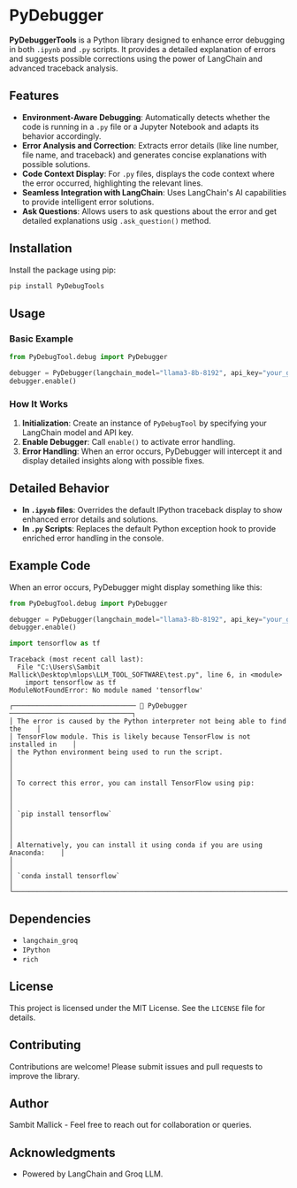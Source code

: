 # PyDebugger

**PyDebuggerTools** is a Python library designed to enhance error debugging in both `.ipynb` and `.py` scripts. It provides a detailed explanation of errors and suggests possible corrections using the power of LangChain and advanced traceback analysis.

## Features

- **Environment-Aware Debugging**: Automatically detects whether the code is running in a `.py` file or a Jupyter Notebook and adapts its behavior accordingly.
- **Error Analysis and Correction**: Extracts error details (like line number, file name, and traceback) and generates concise explanations with possible solutions.
- **Code Context Display**: For `.py` files, displays the code context where the error occurred, highlighting the relevant lines.
- **Seamless Integration with LangChain**: Uses LangChain's AI capabilities to provide intelligent error solutions.
- **Ask Questions**: Allows users to ask questions about the error and get detailed explanations usig `.ask_question()` method.

## Installation

Install the package using pip:
```bash
pip install PyDebugTools
```

## Usage

### Basic Example

```python
from PyDebugTool.debug import PyDebugger

debugger = PyDebugger(langchain_model="llama3-8b-8192", api_key="your_groq_api_key")
debugger.enable()

```

### How It Works
1. **Initialization**: Create an instance of `PyDebugTool` by specifying your LangChain model and API key.
2. **Enable Debugger**: Call `enable()` to activate error handling.
3. **Error Handling**: When an error occurs, PyDebugger will intercept it and display detailed insights along with possible fixes.

## Detailed Behavior
- **In `.ipynb` files**: Overrides the default IPython traceback display to show enhanced error details and solutions.
- **In `.py` Scripts**: Replaces the default Python exception hook to provide enriched error handling in the console.

## Example Code

When an error occurs, PyDebugger might display something like this:

```python
from PyDebugTool.debug import PyDebugger

debugger = PyDebugger(langchain_model="llama3-8b-8192", api_key="your_groq_api_key")
debugger.enable()

import tensorflow as tf

```
```
Traceback (most recent call last):
  File "C:\Users\Sambit Mallick\Desktop\mlops\LLM_TOOL_SOFTWARE\test.py", line 6, in <module>
    import tensorflow as tf
ModuleNotFoundError: No module named 'tensorflow'

┌─────────────────────────────── 🤖 PyDebugger ───────────────────────────────┐
│ The error is caused by the Python interpreter not being able to find the    │
│ TensorFlow module. This is likely because TensorFlow is not installed in    │
│ the Python environment being used to run the script.                        │
│                                                                             │
│ To correct this error, you can install TensorFlow using pip:                │
│                                                                             │
│ `pip install tensorflow`                                                    │
│                                                                             │
│ Alternatively, you can install it using conda if you are using Anaconda:    │
│                                                                             │
│ `conda install tensorflow`                                                  │
└─────────────────────────────────────────────────────────────────────────────┘

```

## Dependencies
- `langchain_groq`
- `IPython`
- `rich`

## License
This project is licensed under the MIT License. See the `LICENSE` file for details.

## Contributing
Contributions are welcome! Please submit issues and pull requests to improve the library.

## Author
Sambit Mallick - Feel free to reach out for collaboration or queries.

## Acknowledgments
- Powered by LangChain and Groq LLM.

